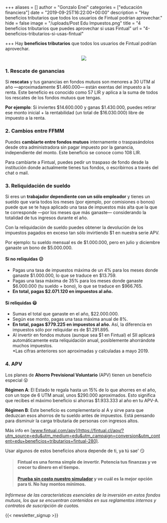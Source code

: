 +++
aliases = []
author = "Gonzalo Enei"
categories = ["educación financiera"]
date = "2019-09-25T16:22:00+00:00"
description = "Hay beneficios tributarios que todos los usuarios de Fintual podrían aprovechar."
hide = false
image = "/uploads/Post Edu Impuestos.png"
title = "4 beneficios tributarios que puedes aprovechar si usas Fintual"
url = "4-beneficios-tributarios-si-usas-fintual"

+++
Hay **beneficios tributarios** que todos los usuarios de Fintual podrían aprovechar.

<div style="text-align:center">
<figure>
<img src="/uploads/baby fist meme.png">
</figure>
</div>

### **1. Rescate de ganancias**

Si **rescatas** y tus ganancias en fondos mutuos son menores a 30 UTM al año —aproximadamente $1.460.000— están exentas del impuesto a la renta. Este beneficio es conocido como 57 LIR y aplica a la suma de todos los rescates de los fondos mutuos que tengas.

**Por ejemplo**: Si inviertes $14.600.000 y ganas $1.430.000, puedes retirar ese monto inicial + la rentabilidad (un total de $16.030.000) libre de impuesto a la renta.

### **2. Cambios entre FFMM**

Puedes **cambiarte entre fondos mutuos** internamente o traspasándolos desde otra administradora sin pagar impuesto por la ganancia, independiente del monto. Este beneficio se conoce como 108 LIR.

Para cambiarte a Fintual, puedes pedir un traspaso de fondo desde la institución donde actualmente tienes tus fondos, o escribirnos a través del chat o mail.

### **3. Reliquidación de sueldo**

Si eres un **trabajador dependiente con un sólo empleador** y tienes un sueldo que varía todos los meses (por ejemplo, por comisiones o bonos) puede que se te haya aplicado una tasa de impuestos más alta que la que te corresponde —por los meses que más ganaste— considerando la totalidad de tus ingresos durante el año.

Con la reliquidación de sueldo puedes obtener la devolución de los impuestos pagados en exceso tan sólo invirtiendo $1 en nuestra serie APV.

Por ejemplo: tu sueldo mensual es de $1.000.000, pero en julio y diciembre ganaste un bono de $5.000.000.

#### Si no reliquidas 😕

* Pagas una tasa de impuestos máxima de un 4% para los meses donde ganaste $1.000.000, lo que se traduce en $13.759.
* Pagas una tasa máxima de 35% para los meses donde ganaste $6.000.000 (tu sueldo + bono), lo que se traduce en $966.765.
* **En total, pagas $2.071.120 en impuestos al año.**

#### Si reliquidas 😃

* Sumas el total que ganaste en el año, $22.000.000.
* Según ese monto, pagas una tasa máxima anual de 8%.
* **En total, pagas $779.225 en impuestos al año.** Así, la diferencia en impuestos sólo por reliquidar es de $1.291.895.
* Al invertir en fondos mutuos (aunque sea $1 en Fintual) el SII aplicará automáticamente esta reliquidación anual, posiblemente ahorrándote muchos impuestos.  
  \*Las cifras anteriores son aproximadas y calculadas a mayo 2019.

### **4. APV**

Los planes de **Ahorro Previsional Voluntario** (APV) tienen un beneficio especial 😮

**Régimen A**: El Estado te regala hasta un 15% de lo que ahorres en el año, con un tope de 6 UTM anual, unos $290.000 aproximados. Esto significa que recibes el máximo beneficio si ahorras $1.933.333 al año en tu APV-A.

**Régimen B**: Este beneficio es complementario al A y sirve para que deduzcan esos ahorros de tu sueldo antes de impuestos. Está pensando para disminuir la carga tributaria de personas con ingresos altos.

Más info en [www.fintual.com/apv](https://fintual.cl/apv/?utm_source=edu&utm_medium=edu&utm_campaign=conversion&utm_content=edu+beneficios+tributarios+fintual-280).

Usar algunos de estos beneficios ahora depende de ti, ya tú sae' 😏

> #### Fintual es una forma simple de invertir. Potencia tus finanzas y ve crecer tu dinero en el tiempo.
>
> #### [Prueba sin costo nuestro simulador](https://fintual.cl/?utm_source=edu&utm_medium=edu&utm_campaign=conversion&utm_content=edu+beneficios+tributarios+fintual-281) y ve cuál es la mejor opción para ti. No hay montos mínimos.

_Infórmese de las características esenciales de la inversión en estos fondos mutuos, los que se encuentran contenidos en sus reglamentos internos y contratos de suscripción de cuotas._

{{< newsletter_signup >}}